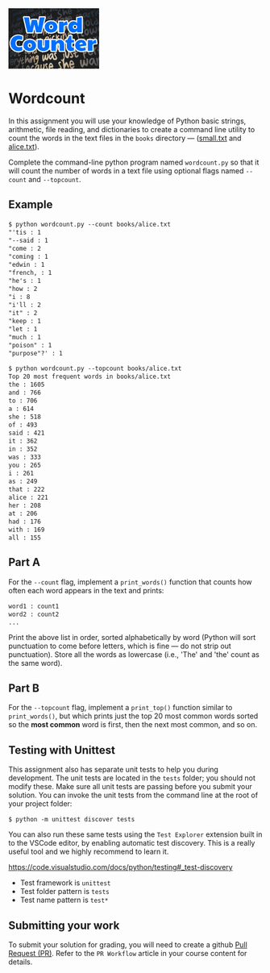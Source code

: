 <img height="120px" src="img/wordcounter.jpg" />

# Wordcount

In this assignment you will use your knowledge of Python basic strings, arithmetic, file reading, and dictionaries to create a command line utility to count the words in the text files in the `books` directory &mdash; ([small.txt](./books/small.txt) and [alice.txt](./books/alice.txt)).

Complete the command-line python program named `wordcount.py` so that it will count the number of words in a text file using optional flags named `--count` and `--topcount`.

## Example
```console
$ python wordcount.py --count books/alice.txt
"'tis : 1
"--said : 1
"come : 2
"coming : 1
"edwin : 1
"french, : 1
"he's : 1
"how : 2
"i : 8
"i'll : 2
"it" : 2
"keep : 1
"let : 1
"much : 1
"poison" : 1
"purpose"?' : 1
```

```console
$ python wordcount.py --topcount books/alice.txt
Top 20 most frequent words in books/alice.txt
the : 1605
and : 766
to : 706
a : 614
she : 518
of : 493
said : 421
it : 362
in : 352
was : 333
you : 265
i : 261
as : 249
that : 222
alice : 221
her : 208
at : 206
had : 176
with : 169
all : 155
```

## Part A
For the `--count` flag, implement a `print_words()` function that counts how often each word appears in the text and prints:

    word1 : count1
    word2 : count2
    ...
  
Print the above list in order, sorted alphabetically by word (Python will sort punctuation to come before letters, which is fine &mdash; do not strip out punctuation). Store all the words as lowercase (i.e., 'The' and 'the' count as the same word).

## Part B
For the `--topcount` flag, implement a `print_top()` function similar to `print_words()`, but which prints just the top 20 most common words sorted so the **most common** word is first, then the next most common, and so on.

## Testing with Unittest
This assignment also has separate unit tests to help you during development. The unit tests are located in the `tests` folder; you should not modify these.  Make sure all unit tests are passing before you submit your solution. You can invoke the unit tests from the command line at the root of your project folder:
```console
$ python -m unittest discover tests
```
You can also run these same tests using the `Test Explorer` extension built in to the VSCode editor, by enabling automatic test discovery.  This is a really useful tool and we highly recommend to learn it.

https://code.visualstudio.com/docs/python/testing#_test-discovery

- Test framework is `unittest`
- Test folder pattern is `tests`
- Test name pattern is `test*`

## Submitting your work
To submit your solution for grading, you will need to create a github [Pull Request (PR)](https://docs.github.com/en/github/collaborating-with-issues-and-pull-requests/about-pull-requests).  Refer to the `PR Workflow` article in your course content for details.
